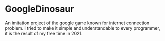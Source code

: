 # GoogleDinosaur
An imitation project of the google game known for internet connection problem. I tried to make it simple and understandable to every programmer, it is the result of my free time in 2021.
